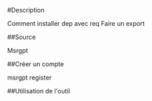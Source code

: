 #Description

 Comment installer dep avec req
 Faire un export
 
##Source 

  Msrgpt
 
 ##Créer un compte
 
   msrgpt register
   
 ##Utilisation de l'outil
 

